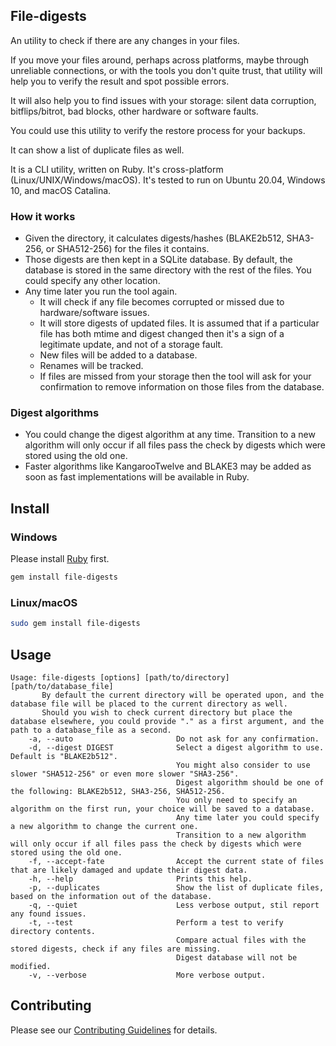 ## File-digests

An utility to check if there are any changes in your files.

If you move your files around, perhaps across platforms, maybe through unreliable connections, or with the tools you don't quite trust, that utility will help you to verify the result and spot possible errors.

It will also help you to find issues with your storage: silent data corruption, bitflips/bitrot, bad blocks, other hardware or software faults.

You could use this utility to verify the restore process for your backups.

It can show a list of duplicate files as well.

It is a CLI utility, written on Ruby. It's cross-platform (Linux/UNIX/Windows/macOS). It's tested to run on Ubuntu 20.04, Windows 10, and macOS Catalina.

### How it works

* Given the directory, it calculates digests/hashes (BLAKE2b512, SHA3-256, or SHA512-256) for the files it contains.
* Those digests are then kept in a SQLite database. By default, the database is stored in the same directory with the rest of the files. You could specify any other location.
* Any time later you run the tool again.
  * It will check if any file becomes corrupted or missed due to hardware/software issues.
  * It will store digests of updated files. It is assumed that if a particular file has both mtime and digest changed then it's a sign of a legitimate update, and not of a storage fault.
  * New files will be added to a database.
  * Renames will be tracked.
  * If files are missed from your storage then the tool will ask for your confirmation to remove information on those files from the database.

### Digest algorithms

* You could change the digest algorithm at any time. Transition to a new algorithm will only occur if all files pass the check by digests which were stored using the old one.
* Faster algorithms like KangarooTwelve and BLAKE3 may be added as soon as fast implementations will be available in Ruby.

## Install

### Windows

Please install [Ruby](https://rubyinstaller.org/) first.

```sh
gem install file-digests
```

### Linux/macOS

```sh
sudo gem install file-digests
```

## Usage

```
Usage: file-digests [options] [path/to/directory] [path/to/database_file]
       By default the current directory will be operated upon, and the database file will be placed to the current directory as well.
       Should you wish to check current directory but place the database elsewhere, you could provide "." as a first argument, and the path to a database_file as a second.
    -a, --auto                       Do not ask for any confirmation.
    -d, --digest DIGEST              Select a digest algorithm to use. Default is "BLAKE2b512".
                                     You might also consider to use slower "SHA512-256" or even more slower "SHA3-256".
                                     Digest algorithm should be one of the following: BLAKE2b512, SHA3-256, SHA512-256.
                                     You only need to specify an algorithm on the first run, your choice will be saved to a database.
                                     Any time later you could specify a new algorithm to change the current one.
                                     Transition to a new algorithm will only occur if all files pass the check by digests which were stored using the old one.
    -f, --accept-fate                Accept the current state of files that are likely damaged and update their digest data.
    -h, --help                       Prints this help.
    -p, --duplicates                 Show the list of duplicate files, based on the information out of the database.
    -q, --quiet                      Less verbose output, stil report any found issues.
    -t, --test                       Perform a test to verify directory contents.
                                     Compare actual files with the stored digests, check if any files are missing.
                                     Digest database will not be modified.
    -v, --verbose                    More verbose output.
```

## Contributing

Please see our [Contributing Guidelines](CONTRIBUTING.md) for details.

